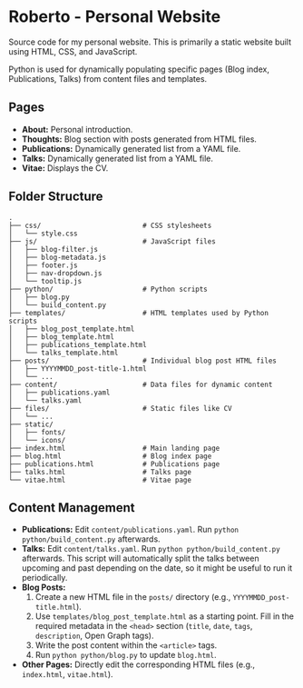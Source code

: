 # Roberto - Personal Website

Source code for my personal website. This is primarily a static website built using HTML, CSS, and JavaScript.

Python is used for dynamically populating specific pages (Blog index, Publications, Talks) from content files and templates.

## Pages

* **About:** Personal introduction.
* **Thoughts:** Blog section with posts generated from HTML files.
* **Publications:** Dynamically generated list from a YAML file.
* **Talks:** Dynamically generated list from a YAML file.
* **Vitae:** Displays the CV.

## Folder Structure

```
.
├── css/                         # CSS stylesheets 
│   └── style.css
├── js/                          # JavaScript files
│   ├── blog-filter.js
│   ├── blog-metadata.js
│   ├── footer.js
│   ├── nav-dropdown.js
│   └── tooltip.js
├── python/                      # Python scripts 
│   ├── blog.py
│   └── build_content.py
├── templates/                   # HTML templates used by Python scripts
│   ├── blog_post_template.html
│   ├── blog_template.html
│   ├── publications_template.html
│   └── talks_template.html
├── posts/                       # Individual blog post HTML files
│   ├── YYYYMMDD_post-title-1.html
│   └── ...
├── content/                     # Data files for dynamic content
│   ├── publications.yaml
│   └── talks.yaml
├── files/                       # Static files like CV
│   └── ...
├── static/ 
│   ├── fonts/
│   └── icons/
├── index.html                   # Main landing page
├── blog.html                    # Blog index page 
├── publications.html            # Publications page 
├── talks.html                   # Talks page
└── vitae.html                   # Vitae page
```

## Content Management

* **Publications:** Edit `content/publications.yaml`. Run `python python/build_content.py` afterwards.
* **Talks:** Edit `content/talks.yaml`. Run `python python/build_content.py` afterwards. This script will automatically split the talks between upcoming and past depending on the date, so it might be useful to run it periodically.
* **Blog Posts:**
    1.  Create a new HTML file in the `posts/` directory (e.g., `YYYYMMDD_post-title.html`).
    2.  Use `templates/blog_post_template.html` as a starting point. Fill in the required metadata in the `<head>` section (`title`, `date`, `tags`, `description`, Open Graph tags).
    3.  Write the post content within the `<article>` tags.
    4.  Run `python python/blog.py` to update `blog.html`.
* **Other Pages:** Directly edit the corresponding HTML files (e.g., `index.html`, `vitae.html`).